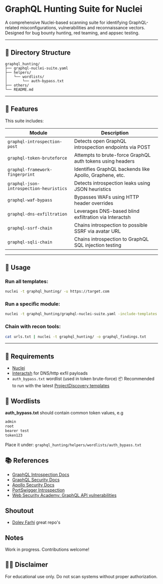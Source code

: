 # GraphQL Hunting Suite for Nuclei

A comprehensive Nuclei-based scanning suite for identifying GraphQL-related misconfigurations, vulnerabilities and reconnaissance vectors. Designed for bug bounty hunting, red teaming, and appsec testing.

---

## 📁 Directory Structure

 ```
graphql_hunting/
├── graphql-nuclei-suite.yaml
├── helpers/
│   └── wordlists/
│       └── auth-bypass.txt
├── others/
└── README.md
```

---

## 🧠 Features

This suite includes:

| Module                          | Description |
|---------------------------------|-------------|
| `graphql-introspection-post`    | Detects open GraphQL introspection endpoints via POST |
| `graphql-token-bruteforce`      | Attempts to brute-force GraphQL auth tokens using headers |
| `graphql-framework-fingerprint` | Identifies GraphQL backends like Apollo, Graphene, etc. |
| `graphql-json-introspection-heuristics` | Detects introspection leaks using JSON heuristics |
| `graphql-waf-bypass`            | Bypasses WAFs using HTTP header overrides |
| `graphql-dns-exfiltration`      | Leverages DNS-based blind exfiltration via Interactsh |
| `graphql-ssrf-chain`            | Chains introspection to possible SSRF via avatar URL |
| `graphql-sqli-chain`            | Chains introspection to GraphQL SQL injection testing |

---

## 🚀 Usage

### Run all templates:

```bash
nuclei -t graphql_hunting/ -u https://target.com
```

### Run a specific module:

```bash
nuclei -t graphql_hunting/graphql-nuclei-suite.yaml -include-templates graphql-introspection-post -u https://target.com
```

### Chain with recon tools:

```bash
cat urls.txt | nuclei -t graphql_hunting/ -o graphql_findings.txt
```

---

## 🔐 Requirements

- [Nuclei](https://github.com/projectdiscovery/nuclei)
- [Interactsh](https://github.com/projectdiscovery/interactsh) for DNS/http exfil payloads
- `auth_bypass.txt` wordlist (used in token brute-force)
📦 Recommended to run with the latest [ProjectDiscovery templates](https://github.com/projectdiscovery/nuclei-templates)

## 🧪 Wordlists
**auth_bypass.txt** should contain common token values, e.g

```bash
admin
root
bearer test
token123
```

Place it under:
`graphql_hunting/helpers/wordlists/auth_bypass.txt`

## 📚 References
- [GraphQL Introspection Docs](https://graphql.org/learn/introspection/)
- [GraphQL Security Docs](https://graphql.org/learn/security/)
- [Apollo Security Docs](https://www.apollographql.com/docs/apollo-server/security/authentication)
- [PortSwigger Introspection](https://portswigger.net/kb/issues/00200512_graphql-introspection-enabled)
- [Web Security Academy: GraphQL API vulnerabilities](https://portswigger.net/web-security/graphql)

## Shoutout
- [Dolev Farhi](https://github.com/dolevf) great repo's

## Notes
Work in progress. Contributions welcome!

## 🏴‍☠️ Disclaimer
For educational use only. Do not scan systems without proper authorization.
